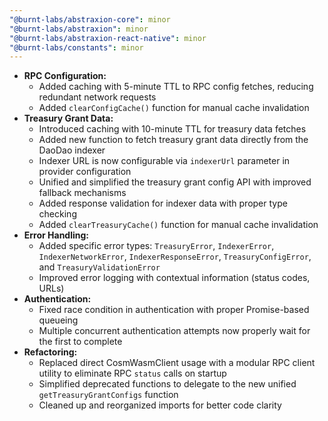 ```yaml
---
"@burnt-labs/abstraxion-core": minor
"@burnt-labs/abstraxion": minor
"@burnt-labs/abstraxion-react-native": minor
"@burnt-labs/constants": minor
---
```


- **RPC Configuration:**
  - Added caching with 5-minute TTL to RPC config fetches, reducing redundant network requests
  - Added `clearConfigCache()` function for manual cache invalidation
- **Treasury Grant Data:**
  - Introduced caching with 10-minute TTL for treasury data fetches
  - Added new function to fetch treasury grant data directly from the DaoDao indexer
  - Indexer URL is now configurable via `indexerUrl` parameter in provider configuration
  - Unified and simplified the treasury grant config API with improved fallback mechanisms
  - Added response validation for indexer data with proper type checking
  - Added `clearTreasuryCache()` function for manual cache invalidation
- **Error Handling:**
  - Added specific error types: `TreasuryError`, `IndexerError`, `IndexerNetworkError`, `IndexerResponseError`, `TreasuryConfigError`, and `TreasuryValidationError`
  - Improved error logging with contextual information (status codes, URLs)
- **Authentication:**
  - Fixed race condition in authentication with proper Promise-based queueing
  - Multiple concurrent authentication attempts now properly wait for the first to complete
- **Refactoring:**
  - Replaced direct CosmWasmClient usage with a modular RPC client utility to eliminate RPC `status` calls on startup
  - Simplified deprecated functions to delegate to the new unified `getTreasuryGrantConfigs` function
  - Cleaned up and reorganized imports for better code clarity
